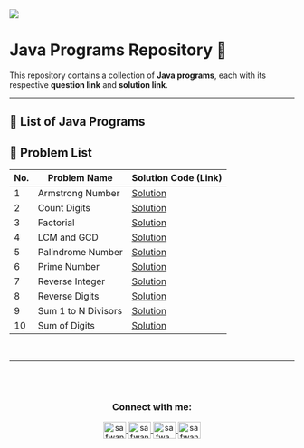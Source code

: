 <img src="https://media2.dev.to/dynamic/image/width=1000,height=420,fit=cover,gravity=auto,format=auto/https%3A%2F%2Fdev-to-uploads.s3.amazonaws.com%2Fuploads%2Farticles%2F6gsw2jl53ye6aabdndqg.png">

# Java Programs Repository 🚀

This repository contains a collection of **Java programs**, each with its respective **question link** and **solution link**.

---

## 📖 List of Java Programs

## 🔹 Problem List  

| No. | Problem Name | Solution Code (Link) |
|----|---------------------------------|------------------------------------------------|
| 1  | Armstrong Number | [Solution](https://github.com/safwannasir49/DSA-Fundamentals-Recursion/blob/main/AmstrongNumber.java) |
| 2  | Count Digits | [Solution](https://github.com/safwannasir49/DSA-Fundamentals-Recursion/blob/main/count%20digits.java) |
| 3  | Factorial | [Solution](https://github.com/safwannasir49/DSA-Fundamentals-Recursion/blob/main/Factorial.java) |
| 4  | LCM and GCD | [Solution](https://github.com/safwannasir49/DSA-Fundamentals-Recursion/blob/main/LCM%20And%20GCD.java) |
| 5  | Palindrome Number | [Solution](https://github.com/safwannasir49/DSA-Fundamentals-Recursion/blob/main/palindrome.java) |
| 6  | Prime Number | [Solution](https://github.com/safwannasir49/DSA-Fundamentals-Recursion/blob/main/Primenumber.java) |
| 7  | Reverse Integer | [Solution](https://github.com/safwannasir49/DSA-Fundamentals-Recursion/blob/main/ReverseInteger.java) |
| 8  | Reverse Digits | [Solution](https://github.com/safwannasir49/DSA-Fundamentals-Recursion/blob/main/Reverse%20digits.java) |
| 9  | Sum 1 to N Divisors | [Solution](https://github.com/safwannasir49/DSA-Fundamentals-Recursion/blob/main/Sum%201%20to%20N%20Divisors.java) |
| 10 | Sum of Digits | [Solution](https://github.com/safwannasir49/DSA-Fundamentals-Recursion/blob/main/Sum%20of%20Digits.java) |

<br>
<hr/>


<br><br>

<h3 align="center">Connect with me:</h3>
<p align="center">
       <a href="mailto:safwannasir49@gmail.com" target="blank">
        <img align="center" src="https://www.svgrepo.com/show/484206/mail.svg" alt="safwannasir49@gmail.com" height="30" width="40" />
    </a>
    <a href="https://twitter.com/SafwanNasir49" target="blank">
        <img align="center" src="https://raw.githubusercontent.com/rahuldkjain/github-profile-readme-generator/master/src/images/icons/Social/twitter.svg" alt="safwannasir" height="30" width="40" />
    </a>
    <a href="https://linkedin.com/in/safwan-nasir-955745219" target="blank">
        <img align="center" src="https://raw.githubusercontent.com/rahuldkjain/github-profile-readme-generator/master/src/images/icons/Social/linked-in-alt.svg" alt="safwa_nasir" height="30" width="40" />
    </a>
    <a href="https://github.com/safwannasir49" target="blank">
        <img align="center" src="https://raw.githubusercontent.com/rahuldkjain/github-profile-readme-generator/master/src/images/icons/Social/github.svg" alt="safwannasir49" height="30" width="40" />
    </a>
</p>
